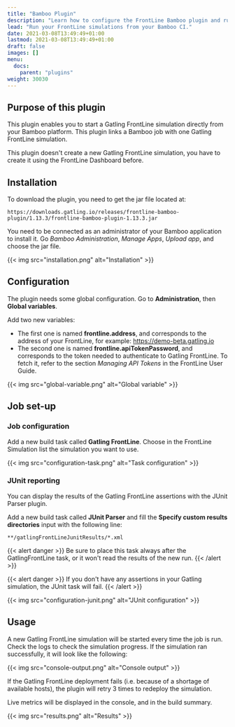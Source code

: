 ```yaml
---
title: "Bamboo Plugin"
description: "Learn how to configure the FrontLine Bamboo plugin and run your simulations."
lead: "Run your FrontLine simulations from your Bamboo CI."
date: 2021-03-08T13:49:49+01:00
lastmod: 2021-03-08T13:49:49+01:00
draft: false
images: []
menu:
  docs:
    parent: "plugins"
weight: 30030
---
```


## Purpose of this plugin

This plugin enables you to start a Gatling FrontLine simulation directly from your Bamboo platform. This plugin links a Bamboo job with one Gatling FrontLine simulation.

This plugin doesn't create a new Gatling FrontLine simulation, you have to create it using the FrontLine Dashboard before.

## Installation

To download the plugin, you need to get the jar file located at:

```
https://downloads.gatling.io/releases/frontline-bamboo-plugin/1.13.3/frontline-bamboo-plugin-1.13.3.jar
```

You need to be connected as an administrator of your Bamboo application to install it. Go *Bamboo Administration*, *Manage Apps*, *Upload app*, and choose the jar file.

{{< img src="installation.png" alt="Installation" >}}

## Configuration

The plugin needs some global configuration. Go to __Administration__, then __Global variables__.

Add two new variables:

* The first one is named __frontline.address__, and corresponds to the address of your FrontLine, for example: https://demo-beta.gatling.io
* The second one is named __frontline.apiTokenPassword__, and corresponds to the token needed to authenticate to Gatling FrontLine. To fetch it, refer to the section *Managing API Tokens* in the FrontLine User Guide.

{{< img src="global-variable.png" alt="Global variable" >}}

## Job set-up

### Job configuration

Add a new build task called __Gatling FrontLine__. Choose in the FrontLine Simulation list the simulation you want to use.

{{< img src="configuration-task.png" alt="Task configuration" >}}

### JUnit reporting

You can display the results of the Gatling FrontLine assertions with the JUnit Parser plugin.

Add a new build task called __JUnit Parser__ and fill the __Specify custom results directories__ input with the following line:

`**/gatlingFrontLineJunitResults/*.xml`

{{< alert danger >}}
Be sure to place this task always after the GatlingFrontLine task, or it won't read the results of the new run.
{{< /alert >}}

{{< alert danger >}}
If you don't have any assertions in your Gatling simulation, the JUnit task will fail.
{{< /alert >}}

{{< img src="configuration-junit.png" alt="JUnit configuration" >}}

## Usage

A new Gatling FrontLine simulation will be started every time the job is run. Check the logs to check the simulation progress. If the simulation ran successfully, it will look like the following:

{{< img src="console-output.png" alt="Console output" >}}

If the Gatling FrontLine deployment fails (i.e. because of a shortage of available hosts), the plugin will retry 3 times to redeploy the simulation.

Live metrics will be displayed in the console, and in the build summary.

{{< img src="results.png" alt="Results" >}}
